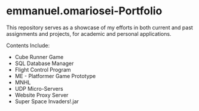 # emmanuel.omariosei-Portfolio

This repository serves as a showcase of my efforts in both current and past assignments and projects, for academic and personal applications.

Contents Include:
* Cube Runner Game
* SQL Database Manager
* Flight Control Program
* ME - Platformer Game Prototype
* MNHL
* UDP Micro-Servers
* Website Proxy Server
* Super Space Invaders!.jar
